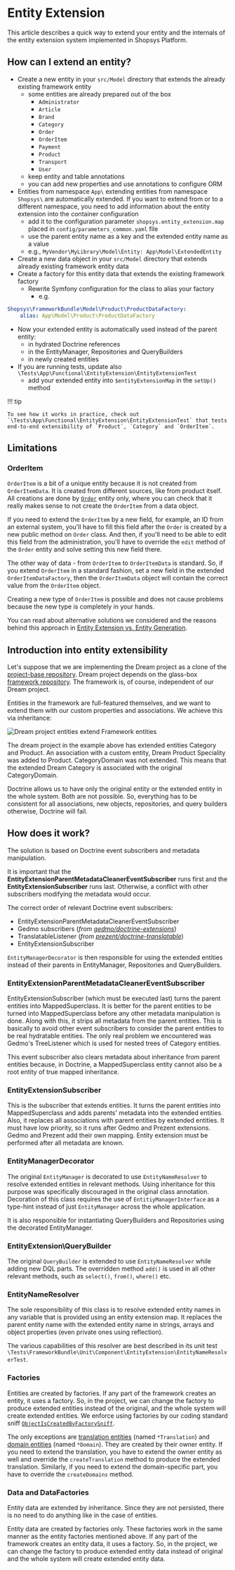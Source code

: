 # Entity Extension

This article describes a quick way to extend your entity and the internals of the entity extension system implemented in Shopsys Platform.

## How can I extend an entity?

- Create a new entity in your `src/Model` directory that extends the already existing framework entity
    - some entities are already prepared out of the box
        - `Administrator`
        - `Article`
        - `Brand`
        - `Category`
        - `Order`
        - `OrderItem`
        - `Payment`
        - `Product`
        - `Transport`
        - `User`
    - keep entity and table annotations
    - you can add new properties and use annotations to configure ORM
- Entities from namespace `App\` extending entities from namespace `Shopsys\` are automatically extended. If you want to extend from or to a different namespace, you need to add information about the entity extension into the container configuration
    - add it to the configuration parameter `shopsys.entity_extension.map` placed in `config/parameters_common.yaml` file
    - use the parent entity name as a key and the extended entity name as a value
    - e.g., `MyVendor\MyLibrary\Model\Entity: App\Model\ExtendedEntity`
- Create a new data object in your `src/Model` directory that extends already existing framework entity data
- Create a factory for this entity data that extends the existing framework factory
    - Rewrite Symfony configuration for the class to alias your factory
        - e.g.

```yaml
Shopsys\FrameworkBundle\Model\Product\ProductDataFactory:
    alias: App\Model\Product\ProductDataFactory
```

- Now your extended entity is automatically used instead of the parent entity:
    - in hydrated Doctrine references
    - in the EntityManager, Repositories and QueryBuilders
    - in newly created entities
- If you are running tests, update also `\Tests\App\Functional\EntityExtension\EntityExtensionTest`
    - add your extended entity into `$entityExtensionMap` in the `setUp()` method

!!! tip

    To see how it works in practice, check out `\Tests\App\Functional\EntityExtension\EntityExtensionTest` that tests end-to-end extensibility of `Product`, `Category` and `OrderItem`.

## Limitations

### OrderItem

`OrderItem` is a bit of a unique entity because it is not created from `OrderItemData`. It is created from different sources, like from product itself.
All creations are done by [`Order`](https://github.com/shopsys/shopsys/blob/master/packages/framework/src/Model/Order/Order.php) entity only, where you can check that it really makes sense to not create the `OrderItem` from a data object.

If you need to extend the `OrderItem` by a new field, for example, an ID from an external system, you'll have to fill this field after the `Order` is created by a new public method on `Order` class.
And then, if you'll need to be able to edit this field from the administration, you'll have to override the `edit` method of the `Order` entity and solve setting this new field there.

The other way of data - from `OrderItem` to `OrderItemData` is standard.
So, if you extend `OrderItem` in a standard fashion, set a new field in the extended `OrderItemDataFactory`, then the `OrderItemData` object will contain the correct value from the `OrderItem` object.

Creating a new type of `OrderItem` is possible and does not cause problems because the new type is completely in your hands.

You can read about alternative solutions we considered and the reasons behind this approach in [Entity Extension vs. Entity Generation](entity-extension-vs-entity-generation.md).

## Introduction into entity extensibility

Let's suppose that we are implementing the Dream project as a clone of the [project-base repository](https://github.com/shopsys/project-base).
Dream project depends on the glass-box [framework repository](https://github.com/shopsys/framework).
The framework is, of course, independent of our Dream project.

Entities in the framework are full-featured themselves, and we want to extend them with our custom properties and associations.
We achieve this via inheritance:

![Dream project entities extend Framework entities](img/entity-extension.png)

The dream project in the example above has extended entities Category and Product.
An association with a custom entity, Dream Product Speciality was added to Product.
CategoryDomain was not extended. This means that the extended Dream Category is associated with the original CategoryDomain.

Doctrine allows us to have only the original entity or the extended entity in the whole system. Both are not possible.
So, everything has to be consistent for all associations, new objects, repositories, and query builders otherwise, Doctrine will fail.

## How does it work?

The solution is based on Doctrine event subscribers and metadata manipulation.

It is important that the **EntityExtensionParentMetadataCleanerEventSubscriber** runs first and the **EntityExtensionSubscriber** runs last.
Otherwise, a conflict with other subscribers modifying the metadata would occur.

The correct order of relevant Doctrine event subscribers:

- EntityExtensionParentMetadataCleanerEventSubscriber
- Gedmo subscribers (_from [gedmo/doctrine-extensions](https://github.com/gedmo/doctrine-extensions)_)
- TranslatableListener (_from [prezent/doctrine-translatable](https://github.com/prezent/doctrine-translatable)_)
- EntityExtensionSubscriber

`EntityManagerDecorator` is then responsible for using the extended entities instead of their parents in EntityManager, Repositories and QueryBuilders.

### EntityExtensionParentMetadataCleanerEventSubscriber

EntityExtensionSubscriber (which must be executed last) turns the parent entities into MappedSuperclass.
It is better for the parent entities to be turned into MappedSuperclass before any other metadata manipulation is done.
Along with this, it strips all metadata from the parent entities.
This is basically to avoid other event subscribers to consider the parent entities to be real hydratable entities.
The only real problem we encountered was Gedmo's TreeListener which is used for nested trees of Category entities.

This event subscriber also clears metadata about inheritance from parent entities because,
in Doctrine, a MappedSuperclass entity cannot also be a root entity of true mapped inheritance.

### EntityExtensionSubscriber

This is the subscriber that extends entities.
It turns the parent entities into MappedSuperclass and adds parents' metadata into the extended entities.
Also, it replaces all associations with parent entities by extended entities.
It must have low priority, so it runs after Gedmo and Prezent extensions.
Gedmo and Prezent add their own mapping. Entity extension must be performed after all metadata are known.

### EntityManagerDecorator

The original `EntityManager` is decorated to use `EntityNameResolver` to resolve extended entities in relevant methods.
Using inheritance for this purpose was specifically discouraged in the original class annotation.
Decoration of this class requires the use of `EntitiyManagerInterface` as a type-hint instead of just `EntityManager` across the whole application.

It is also responsible for instantiating QueryBuilders and Repositories using the decorated EntityManager.

### EntityExtension\QueryBuilder

The original `QueryBuilder` is extended to use `EntityNameResolver` while adding new DQL parts.
The overridden method `add()` is used in all other relevant methods, such as `select()`, `from()`, `where()` etc.

### EntityNameResolver

The sole responsibility of this class is to resolve extended entity names in any variable that is provided using an entity extension map.
It replaces the parent entity name with the extended entity name in strings, arrays and object properties (even private ones using reflection).

The various capabilities of this resolver are best described in its unit test `\Tests\FrameworkBundle\Unit\Component\EntityExtension\EntityNameResolverTest`.

### Factories

Entities are created by factories. If any part of the framework creates an entity, it uses a factory.
So, in the project, we can change the factory to produce extended entities instead of the original, and the whole system will create extended entities.
We enforce using factories by our coding standard sniff [`ObjectIsCreatedByFactorySniff`](https://github.com/shopsys/shopsys/blob/master/packages/coding-standards/src/Sniffs/ObjectIsCreatedByFactorySniff.php).

The only exceptions are [translation entities](../model/entities.md#translation-entity) (named `*Translation`) and [domain entities](../model/entities.md#domain-entity) (named `*Domain`).
They are created by their owner entity.
If you need to extend the translation, you have to extend the owner entity as well and override the `createTranslation` method to produce the extended translation.
Similarly, if you need to extend the domain-specific part, you have to override the `createDomains` method.

### Data and DataFactories

Entity data are extended by inheritance.
Since they are not persisted, there is no need to do anything like in the case of entities.

Entity data are created by factories only.
These factories work in the same manner as the entity factories mentioned above.
If any part of the framework creates an entity data, it uses a factory.
So, in the project, we can change the factory to produce extended entity data instead of original and the whole system will create extended entity data.
